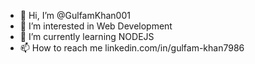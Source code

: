 - 👋 Hi, I’m @GulfamKhan001
- 👀 I’m interested in Web Development
- 🌱 I’m currently learning NODEJS
- 📫 How to reach me linkedin.com/in/gulfam-khan7986

<!---
GulfamKhan001/GulfamKhan001 is a ✨ special ✨ repository because its `README.md` (this file) appears on your GitHub profile.
You can click the Preview link to take a look at your changes.
--->
